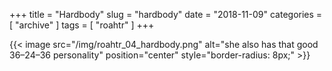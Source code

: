 +++
title = "Hardbody"
slug = "hardbody"
date = "2018-11-09"
categories = [ "archive" ]
tags = [ "roahtr" ]
+++

{{< image src="/img/roahtr_04_hardbody.png" alt="she also has that good 36–24–36 personality" position="center" style="border-radius: 8px;" >}}